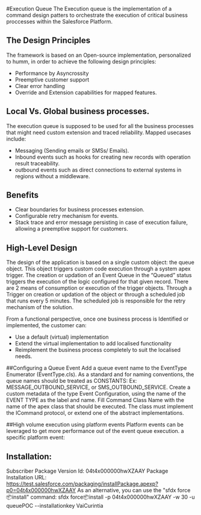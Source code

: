 #Execution Queue
The Execution queue is the implementation of a command design patters to orchestrate the execution of critical business proccesses within the Salesforce Platform.


## The Design Principles
The framework is based on an Open-source implementation, personalized to humm, in order to achieve the following design principles:

+ Performance by Asyncrossity
+ Preemptive customer support
+ Clear error handling
+ Override and Extension capabilities for mapped features.

## Local Vs. Global business processes.


The execution queue is supposed to be used for all the business processes that might need custom extension and traced reliability. 
Mapped usecases include:

+ Messaging (Sending emails or SMSs/ Emails).
+ Inbound events such as hooks for creating new records with operation result traceability.
+ outbound events such as direct connections to external systems in regions without a middleware.


## Benefits

+ Clear boundaries for business processes extension.
+ Configurable retry mechanism for events.
+ Stack trace and error message persisting in case of execution failure, allowing a preemptive support for customers.

## High-Level Design
The design of the application is based on a single custom object: the queue object. This object triggers custom code execution through a system apex trigger.
The creation or updation of an Event Queue in the “Queued” status triggers the execution of the logic configured for that given record.
There are 2 means of consumption or execution of the trigger objects. Through a Trigger on creation or updation of the object or through a scheduled job that runs every 5 minutes. The scheduled job is responsible for the retry mechanism of the solution.

From a functional perspective, once one business process is Identified or implemented, the customer can:

+ Use a default (virtual) implementation
+ Extend the virtual implementation to add localised functionality
+ Reimplement the business process completely to suit the localised needs.

##Configuring a Queue Event
Add a queue event name to the EventType Enumerator (EventType.cls). As a standard and for naming conventions, the queue names should be treated as CONSTANTS: Ex: MESSAGE_OUTBOUND_SERVICE, or SMS_OUTBOUND_SERVICE.
Create a custom metadata of the type Event Configuration, using the name of the EVENT TYPE as the label and name.
Fill Command Class Name with the name of the apex class that should be executed. The class must implement the ICommand protocol, or extend one of the abstract implementations.

##High volume execution using platform events
Platform events can be leveraged to get more performance out of the event queue execution. a specific platform event: 

## Installation:
Subscriber Package Version Id:  04t4x000000hwXZAAY
Package Installation URL: https://test.salesforce.com/packaging/installPackage.apexp?p0=04t4x000000hwXZAAY
As an alternative, you can use the "sfdx force:package:install" command:
sfdx force:package:install -p 04t4x000000hwXZAAY -w 30 -u queuePOC --installationkey VaiCurintia
